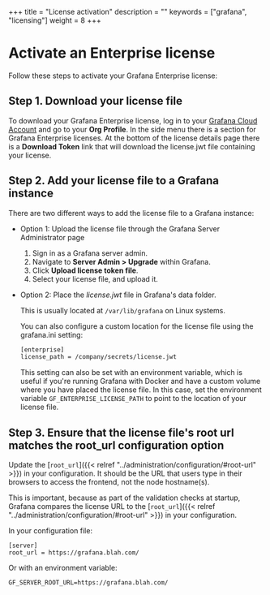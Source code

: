 +++
title = "License activation"
description = ""
keywords = ["grafana", "licensing"]
weight = 8
+++

# Activate an Enterprise license

Follow these steps to activate your Grafana Enterprise license:

## Step 1. Download your license file

To download your Grafana Enterprise license, log in to your [Grafana Cloud Account](https://grafana.com) and go to your **Org Profile**. In the side menu there is a section for Grafana Enterprise licenses. At the bottom of the license details page there is a **Download Token** link that will download the license.jwt file containing your license.

## Step 2. Add your license file to a Grafana instance

There are two different ways to add the license file to a Grafana instance:

- Option 1: Upload the license file through the Grafana Server Administrator page

  1. Sign in as a Grafana server admin.
  1. Navigate to **Server Admin > Upgrade** within Grafana. 
  1. Click **Upload license token file**.
  1. Select your license file, and upload it.

- Option 2: Place the *license.jwt* file in Grafana's data folder.

  This is usually located at `/var/lib/grafana` on Linux systems.

  You can also configure a custom location for the license file using the grafana.ini setting:

  ```bash
  [enterprise]
  license_path = /company/secrets/license.jwt
  ```

  This setting can also be set with an environment variable, which is useful if you're running Grafana with Docker and have a custom volume where you have placed the license file. In this case, set the environment variable `GF_ENTERPRISE_LICENSE_PATH` to point to the location of your license file.

## Step 3. Ensure that the license file's root url matches the root_url configuration option

Update the [`root_url`]({{< relref "../administration/configuration/#root-url" >}}) in your configuration. It should be the URL that users type in their browsers to access the frontend, not the node hostname(s).

This is important, because as part of the validation checks at startup, Grafana compares the license URL to the [`root_url`]({{< relref "../administration/configuration/#root-url" >}}) in your configuration.

In your configuration file:

```
[server]
root_url = https://grafana.blah.com/
```

Or with an environment variable:

```
GF_SERVER_ROOT_URL=https://grafana.blah.com/
```
